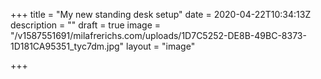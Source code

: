 +++
title = "My new standing desk setup"
date = 2020-04-22T10:34:13Z
description = ""
draft = true
image = "/v1587551691/milafrerichs.com/uploads/1D7C5252-DE8B-49BC-8373-1D181CA95351_tyc7dm.jpg"
layout = "image"

+++
